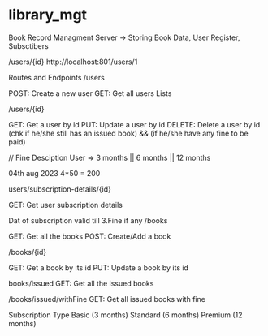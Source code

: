 # library_mgt
Book Record Managment
Server -> Storing Book Data, User Register, Subsctibers

/users/{id} http://localhost:801/users/1

Routes and Endpoints
/users

POST: Create a new user GET: Get all users Lists

/users/{id}

GET: Get a user by id PUT: Update a user by id DELETE: Delete a user by id (chk if he/she still has an issued book) && (if he/she have any fine to be paid)

// Fine Desciption User => 3 months || 6 months || 12 months

04th aug 2023 4*50 = 200

users/subscription-details/{id}

GET: Get user subscription details

Dat of subscription
valid till 3.Fine if any
/books

GET: Get all the books POST: Create/Add a book

/books/{id}

GET: Get a book by its id PUT: Update a book by its id

books/issued
GET: Get all the issued books

/books/issued/withFine
GET: Get all issued books with fine

Subscription Type
Basic (3 months) Standard (6 months) Premium (12 months)
